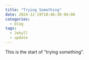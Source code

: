 ```yaml
---
title: "Trying Something"
date: 2024-12-19T10:46:30-04:00
categories:
  - blog
tags:
  - Jekyll
  - update
---
```


This is the start of "trying something".

[jekyll-docs]: https://jekyllrb.com/docs/home
[jekyll-gh]:   https://github.com/jekyll/jekyll
[jekyll-talk]: https://talk.jekyllrb.com/
